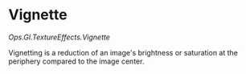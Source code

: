 # Vignette

*Ops.Gl.TextureEffects.Vignette*

Vignetting is a reduction of an image's brightness or saturation at the periphery compared to the image center.
